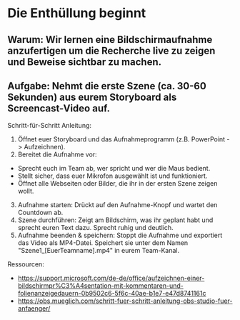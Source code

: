 # Die Enthüllung beginnt

## Warum: Wir lernen eine Bildschirmaufnahme anzufertigen um die Recherche live zu zeigen und Beweise sichtbar zu machen.

## Aufgabe: Nehmt die erste Szene (ca. 30-60 Sekunden) aus eurem Storyboard als Screencast-Video auf.

Schritt-für-Schritt Anleitung:
1. Öffnet euer Storyboard und das Aufnahmeprogramm (z.B. PowerPoint -> Aufzeichnen).
2. Bereitet die Aufnahme vor:
* Sprecht euch im Team ab, wer spricht und wer die Maus bedient.
* Stellt sicher, dass euer Mikrofon ausgewählt ist und funktioniert.
* Öffnet alle Webseiten oder Bilder, die ihr in der ersten Szene zeigen wollt.
3. Aufnahme starten: Drückt auf den Aufnahme-Knopf und wartet den Countdown ab.
4. Szene durchführen: Zeigt am Bildschirm, was ihr geplant habt und sprecht euren Text dazu. Sprecht ruhig und deutlich.
5. Aufnahme beenden & speichern: Stoppt die Aufnahme und exportiert das Video als MP4-Datei. Speichert sie unter dem Namen "Szene1_[EuerTeamname].mp4" in eurem Team-Kanal.

Ressourcen:
* https://support.microsoft.com/de-de/office/aufzeichnen-einer-bildschirmpr%C3%A4sentation-mit-kommentaren-und-folienanzeigedauern-0b9502c6-5f6c-40ae-b1e7-e47d8741161c
* https://obs.mueglich.com/schritt-fuer-schritt-anleitung-obs-studio-fuer-anfaenger/

